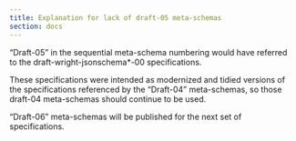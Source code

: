 ```yaml
---
title: Explanation for lack of draft-05 meta-schemas
section: docs
---
```


“Draft-05” in the sequential meta-schema numbering would have referred to the draft-wright-jsonschema*-00 specifications.

These specifications were intended as modernized and tidied versions of the specifications referenced by the “Draft-04” meta-schemas, so those draft-04 meta-schemas should continue to be used.

“Draft-06” meta-schemas will be published for the next set of specifications.